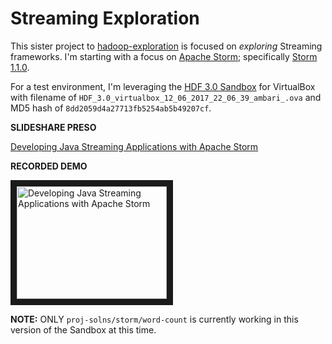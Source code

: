 # Streaming Exploration

This sister project to [hadoop-exploration](https://github.com/lestermartin/hadoop-exploration "hadoop-exploration") is focused on *exploring* Streaming frameworks.  I'm starting with a focus on [Apache Storm](http://storm.apache.org "Storm"); specifically [Storm 1.1.0](http://storm.apache.org/releases/1.1.0/index.html "Storm 1.1.0").

For a test environment, I'm leveraging the [HDF 3.0 Sandbox](https://hortonworks.com/downloads/#sandbox "HDF Sandbox") for VirtualBox with filename of `HDF_3.0_virtualbox_12_06_2017_22_06_39_ambari_.ova` and MD5 hash of `8dd2059d4a27713fb5254ab5b49207cf`.


**SLIDESHARE PRESO**

[Developing Java Streaming Applications with Apache Storm](https://www.slideshare.net/lestermartin/developing-java-streaming-applications-with-apache-storm "Developing Java Streaming Applications with Apache Storm")

**RECORDED DEMO**

<a href="http://www.youtube.com/watch?feature=player_embedded&v=qePLLergwVM" target="_blank"><img src="http://img.youtube.com/vi/qePLLergwVM/0.jpg" 
alt="Developing Java Streaming Applications with Apache Storm" width="240" height="180" border="10" /></a>


__NOTE:__ ONLY `proj-solns/storm/word-count` is currently working in this version of the Sandbox at this time.